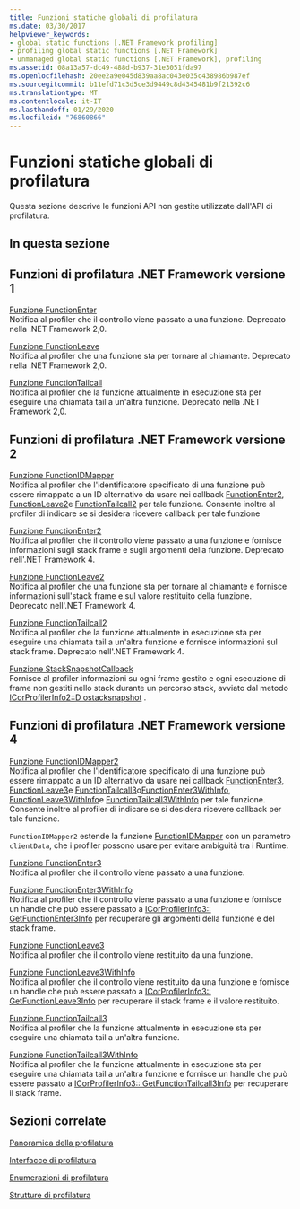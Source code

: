 ```yaml
---
title: Funzioni statiche globali di profilatura
ms.date: 03/30/2017
helpviewer_keywords:
- global static functions [.NET Framework profiling]
- profiling global static functions [.NET Framework]
- unmanaged global static functions [.NET Framework], profiling
ms.assetid: 08a13a57-dc49-488d-b937-31e3051fda97
ms.openlocfilehash: 20ee2a9e045d839aa8ac043e035c438986b987ef
ms.sourcegitcommit: b11efd71c3d5ce3d9449c8d4345481b9f21392c6
ms.translationtype: MT
ms.contentlocale: it-IT
ms.lasthandoff: 01/29/2020
ms.locfileid: "76860866"
---
```

# <a name="profiling-global-static-functions"></a>Funzioni statiche globali di profilatura
Questa sezione descrive le funzioni API non gestite utilizzate dall'API di profilatura.  
  
## <a name="in-this-section"></a>In questa sezione  
  
## <a name="net-framework-version-1-profiling-functions"></a>Funzioni di profilatura .NET Framework versione 1  
 [Funzione FunctionEnter](functionenter-function.md)  
 Notifica al profiler che il controllo viene passato a una funzione. Deprecato nella .NET Framework 2,0.  
  
 [Funzione FunctionLeave](functionleave-function.md)  
 Notifica al profiler che una funzione sta per tornare al chiamante. Deprecato nella .NET Framework 2,0.  
  
 [Funzione FunctionTailcall](functiontailcall-function.md)  
 Notifica al profiler che la funzione attualmente in esecuzione sta per eseguire una chiamata tail a un'altra funzione. Deprecato nella .NET Framework 2,0.  
  
## <a name="net-framework-version-2-profiling-functions"></a>Funzioni di profilatura .NET Framework versione 2  
 [Funzione FunctionIDMapper](functionidmapper-function.md)  
 Notifica al profiler che l'identificatore specificato di una funzione può essere rimappato a un ID alternativo da usare nei callback [FunctionEnter2](functionenter2-function.md), [FunctionLeave2](functionleave2-function.md)e [FunctionTailcall2](functiontailcall2-function.md) per tale funzione. Consente inoltre al profiler di indicare se si desidera ricevere callback per tale funzione  
  
 [Funzione FunctionEnter2](functionenter2-function.md)  
 Notifica al profiler che il controllo viene passato a una funzione e fornisce informazioni sugli stack frame e sugli argomenti della funzione. Deprecato nell'.NET Framework 4.  
  
 [Funzione FunctionLeave2](functionleave2-function.md)  
 Notifica al profiler che una funzione sta per tornare al chiamante e fornisce informazioni sull'stack frame e sul valore restituito della funzione. Deprecato nell'.NET Framework 4.  
  
 [Funzione FunctionTailcall2](functiontailcall2-function.md)  
 Notifica al profiler che la funzione attualmente in esecuzione sta per eseguire una chiamata tail a un'altra funzione e fornisce informazioni sul stack frame. Deprecato nell'.NET Framework 4.  
  
 [Funzione StackSnapshotCallback](stacksnapshotcallback-function.md)  
 Fornisce al profiler informazioni su ogni frame gestito e ogni esecuzione di frame non gestiti nello stack durante un percorso stack, avviato dal metodo [ICorProfilerInfo2::D ostacksnapshot](icorprofilerinfo2-dostacksnapshot-method.md) .  
  
## <a name="net-framework-version-4-profiling-functions"></a>Funzioni di profilatura .NET Framework versione 4  
 [Funzione FunctionIDMapper2](functionidmapper2-function.md)  
 Notifica al profiler che l'identificatore specificato di una funzione può essere rimappato a un ID alternativo da usare nei callback [FunctionEnter3](functionenter3-function.md), [FunctionLeave3](functionleave3-function.md)e [FunctionTailcall3](functiontailcall3-function.md)o[FunctionEnter3WithInfo](functionenter3withinfo-function.md), [FunctionLeave3WithInfo](functionleave3withinfo-function.md)e [FunctionTailcall3WithInfo](functiontailcall3withinfo-function.md) per tale funzione. Consente inoltre al profiler di indicare se si desidera ricevere callback per tale funzione.  
  
 `FunctionIDMapper2` estende la funzione [FunctionIDMapper](functionidmapper-function.md) con un parametro `clientData`, che i profiler possono usare per evitare ambiguità tra i Runtime.  
  
 [Funzione FunctionEnter3](functionenter3-function.md)  
 Notifica al profiler che il controllo viene passato a una funzione.  
  
 [Funzione FunctionEnter3WithInfo](functionenter3withinfo-function.md)  
 Notifica al profiler che il controllo viene passato a una funzione e fornisce un handle che può essere passato a [ICorProfilerInfo3:: GetFunctionEnter3Info](icorprofilerinfo3-getfunctionenter3info-method.md) per recuperare gli argomenti della funzione e del stack frame.  
  
 [Funzione FunctionLeave3](functionleave3-function.md)  
 Notifica al profiler che il controllo viene restituito da una funzione.  
  
 [Funzione FunctionLeave3WithInfo](functionleave3withinfo-function.md)  
 Notifica al profiler che il controllo viene restituito da una funzione e fornisce un handle che può essere passato a [ICorProfilerInfo3:: GetFunctionLeave3Info](icorprofilerinfo3-getfunctionleave3info-method.md) per recuperare il stack frame e il valore restituito.  
  
 [Funzione FunctionTailcall3](functiontailcall3-function.md)  
 Notifica al profiler che la funzione attualmente in esecuzione sta per eseguire una chiamata tail a un'altra funzione.  
  
 [Funzione FunctionTailcall3WithInfo](functiontailcall3withinfo-function.md)  
 Notifica al profiler che la funzione attualmente in esecuzione sta per eseguire una chiamata tail a un'altra funzione e fornisce un handle che può essere passato a [ICorProfilerInfo3:: GetFunctionTailcall3Info](icorprofilerinfo3-getfunctiontailcall3info-method.md) per recuperare il stack frame.  
  
## <a name="related-sections"></a>Sezioni correlate  
 [Panoramica della profilatura](profiling-overview.md)  
  
 [Interfacce di profilatura](profiling-interfaces.md)  
  
 [Enumerazioni di profilatura](profiling-enumerations.md)  
  
 [Strutture di profilatura](profiling-structures.md)
